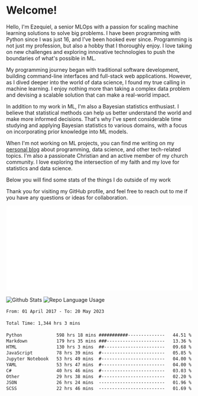 # Welcome!

Hello, I'm Ezequiel, a senior MLOps with a passion for scaling machine learning solutions to solve big problems. I have been programming with Python since I was just 16, and I've been hooked ever since. Programming is not just my profession, but also a hobby that I thoroughly enjoy. I love taking on new challenges and exploring innovative technologies to push the boundaries of what's possible in ML.

My programming journey began with traditional software development, building command-line interfaces and full-stack web applications. However, as I dived deeper into the world of data science, I found my true calling in machine learning. I enjoy nothing more than taking a complex data problem and devising a scalable solution that can make a real-world impact.

In addition to my work in ML, I'm also a Bayesian statistics enthusiast. I believe that statistical methods can help us better understand the world and make more informed decisions. That's why I've spent considerable time studying and applying Bayesian statistics to various domains, with a focus on incorporating prior knowledge into ML models.

When I'm not working on ML projects, you can find me writing on my [personal blog](https://elc.github.io) about programming, data science, and other tech-related topics. I'm also a passionate Christian and an active member of my church community. I love exploring the intersection of my faith and my love for statistics and data science.

Below you will find some stats of the things I do outside of my work

Thank you for visiting my GitHub profile, and feel free to reach out to me if you have any questions or ideas for collaboration.

![RSS Feed](metrics.plugin.rss.svg)

![Github Stats](https://github-readme-stats.vercel.app/api?username=elc&show_icons=true&theme=gruvbox&border_radius=20&include_all_commits=true&count_private=true&card_width=450) ![Repo Language Usage](https://github-readme-stats.vercel.app/api/top-langs?username=elc&show_icons=true&theme=gruvbox&border_radius=20&include_all_commits=true&count_private=true&layout=compact&langs_count=5&card_width=400)


<!--START_SECTION:waka-->

```text
From: 01 April 2017 - To: 20 May 2023

Total Time: 1,344 hrs 3 mins

Python             598 hrs 18 mins ###########--------------   44.51 %
Markdown           179 hrs 35 mins ###----------------------   13.36 %
HTML               130 hrs 3 mins  ##-----------------------   09.68 %
JavaScript         78 hrs 39 mins  #------------------------   05.85 %
Jupyter Notebook   53 hrs 49 mins  #------------------------   04.00 %
YAML               53 hrs 47 mins  #------------------------   04.00 %
C#                 40 hrs 46 mins  #------------------------   03.03 %
Other              29 hrs 38 mins  #------------------------   02.20 %
JSON               26 hrs 24 mins  -------------------------   01.96 %
SCSS               22 hrs 46 mins  -------------------------   01.69 %
```

<!--END_SECTION:waka-->
